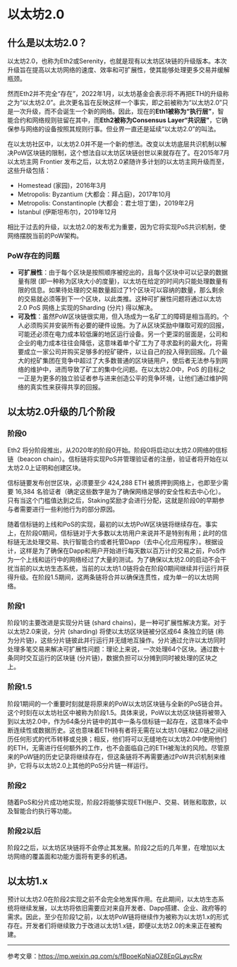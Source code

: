 # 以太坊2.0

## 什么是以太坊2.0？

以太坊2.0，也称为Eth2或Serenity，也就是现有以太坊区块链的升级版本。本次升级旨在提高以太坊网络的速度、效率和可扩展性，使其能够处理更多交易并缓解瓶颈。

然而Eth2并不完全“存在”，2022年1月，以太坊基金会表示将不再把ETH的升级称之为“以太坊2.0”。此次更名旨在反映这样一个事实，即之前被称为“以太坊2.0”只是一次升级，而不会诞生一个新的网络。因此，现在的**Eth1被称为“执行层”**，智能合约和网络规则驻留在其中，而**Eth2被称为Consensus Layer“共识层”**，它确保参与网络的设备按照其规则行事。但业界一直还是延续“以太坊2.0”的叫法。

在以太坊社区中，以太坊2.0并不是一个新的想法。改变以太坊底层共识机制以解决PoW区块链的限制，这个想法自以太坊区块链创世以来就存在了。在2015年7月以太坊主网 Frontier 发布之后，以太坊2.0紧随许多计划的以太坊主网升级而至，这些升级包括：

- Homestead (家园)，2016年3月
- Metropolis: Byzantium (大都会：拜占庭)，2017年10月
- Metropolis: Constantinople (大都会：君士坦丁堡)，2019年2月
- Istanbul (伊斯坦布尔)，2019年12月

相比于过去的升级，以太坊2.0的发布尤为重要，因为它将实现PoS共识机制，使网络摆脱当前的PoW架构。

### PoW存在的问题

* **可扩展性**：由于每个区块是按照顺序被挖出的，且每个区块中可以记录的数据量有限 (即一种称为区块大小的度量)，以太坊在给定的时间内只能处理数量有限的信息。如果待处理的交易数量超过了1个区块可以容纳的数量，那么剩余的交易就必须等到下一个区块，以此类推。这种可扩展性问题将通过以太坊2.0 PoS 网络上实现的Sharding (分片) 得以解决。
* **可及性**：虽然PoW区块链很实用，但入场成为一名矿工的障碍是相当高的。个人必须购买并安装所有必要的硬件设施。为了从区块奖励中赚取可观的回报，可能还必须在电力成本较低廉的地区运行设备。另一个更深的层面是，公司和企业的电力成本往往会降低，这意味着单个矿工为了寻求盈利的最大化，将需要成立一家公司并购买足够多的挖矿硬件，以让自己的投入得到回报。几个最大的挖矿集团在竞争中超过了大多数普通的区块链用户，使后者无法参与到网络的维护中，进而导致了矿工的集中化问题。在以太坊2.0中，PoS 的目标之一正是为更多的独立验证者参与进来创造公平的竞争环境，让他们通过维护网络的真实性来获得共享的回报。

## 以太坊2.0升级的几个阶段

### 阶段0

Eth2 将分阶段推出，从2020年的阶段0开始。阶段0将启动以太坊2.0网络的信标链（beacon chain）。信标链将实现PoS并管理验证者的注册，验证者将开始在以太坊2.0上证明和创建区块。

信标链要发布创世区块，必须要至少 424,288 ETH 被质押到网络上，也即至少需要 16,384 名验证者（确定这些数字是为了确保网络足够的安全性和去中心化）。只有当这个门槛值达到之后，Staking奖励才会进行分配，这就是阶段0的早期参与者需要进行一些利他行为的部分原因。

随着信标链的上线和PoS的实现，最初的以太坊PoW区块链将继续存在。事实上，在阶段0期间，信标链对于大多数以太坊用户来说并不是特别有用；此时的信标链无法处理交易、执行智能合约或者托管Dapp（去中心化应用程序）。根据设计，这样是为了确保在Dapp和用户开始进行每天数以百万计的交易之前，PoS作为一个上线和运行中的网络经过了大量的测试。为了确保以太坊2.0的启动不会干扰当前的以太坊生态系统，当前的以太坊1.0链将会在阶段0期间继续并行运行并获得升级。在阶段1.5期间，这两条链将合并以确保连贯性，成为单一的以太坊网络。

### 阶段1

阶段1的主要改进是实现分片链 (shard chains)，是一种可扩展性解决方案。对于以太坊2.0来说，分片 (sharding) 将使以太坊区块链被分区成64 条独立的链 (称为分片链)，这些分片链彼此并行运行并无缝地互操作。分片通过允许以太坊同时处理多笔交易来解决可扩展性问题：理论上来说，一次处理64个区块。通过数十条同时交互运行的区块链 (分片链)，数据负担可以分摊到同时被处理的区块之上。

### 阶段1.5

阶段1期间的一个重要时刻就是将原来的PoW以太坊区块链与全新的PoS链合并。这个时刻在以太坊社区中被称为阶段1.5。具体来说，PoW以太坊区块链将被带入到以太坊2.0中，作为64条分片链中的其中一条与信标链一起存在，这意味不会中断连续性或数据历史。这也意味着ETH持有者将无需在以太坊1.0链和2.0链之间经历任何形式的代币转移或兑换；相反，他们将可以无缝地在以太坊2.0中使用他们的ETH，无需进行任何额外的工作，也不会面临自己的ETH被淘汰的风险。尽管原来的PoW链的历史记录将继续存在，但这条链将不再需要通过PoW共识机制来维护，它将与以太坊2.0上其他的PoS分片链一样运行。

### 阶段2

随着PoS和分片成功地实现，阶段2将能够实现ETH账户、交易、转账和取款，以及智能合约执行等功能。

### 阶段2以后

阶段2之后，以太坊区块链将不会停止其发展。阶段2之后的几年里，在增加以太坊网络的覆盖面和功能方面将有更多的机遇。

## 以太坊1.x

预计以太坊2.0在阶段2实现之前不会完全地发挥作用。在此期间，以太坊生态系统将继续发展，以太坊将依旧需要应对来自开发者、Dapp搭建、企业、政府等的需求。因此，至少在阶段1之前，以太坊PoW链将继续作为被称为以太坊1.x的形式存在。开发者们将继续致力于改进以太坊1.x链，即便以太坊2.0的未来正在被构建。

***

参考文章：https://mp.weixin.qq.com/s/fBpoeKqNiaOZ8EpGLaycRw